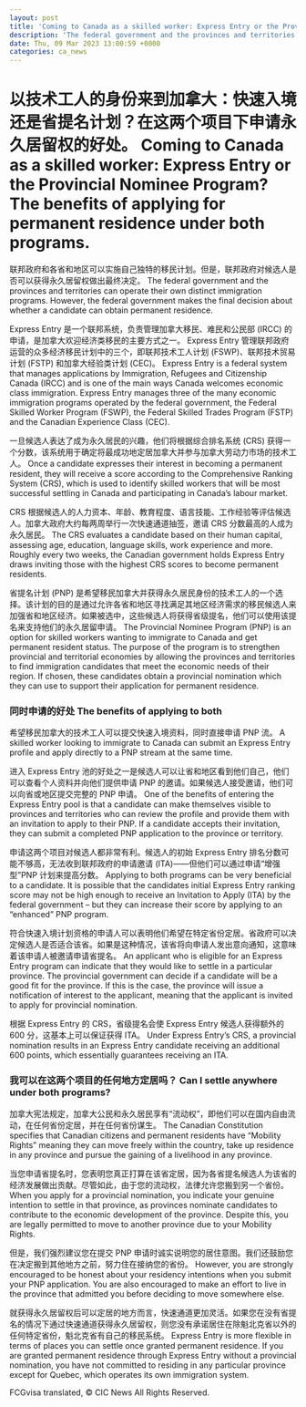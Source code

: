 ```yaml
---
layout: post
title: 'Coming to Canada as a skilled worker: Express Entry or the Provincial Nominee Program?'
description: 'The federal government and the provinces and territories can operate their own distinct immigration programs. However, the federal government makes the final decision about whether a candidate can obtain permanent residence. Discover if You Are Eligible for Canadian Immigration Express Entry is a federal system that manages applications by Immigration, Refugees and Citizenship Canada (IRCC) […]'
date: Thu, 09 Mar 2023 13:00:59 +0000
categories: ca_news
---
```


# 以技术工人的身份来到加拿大：快速入境还是省提名计划？在这两个项目下申请永久居留权的好处。	Coming to Canada as a skilled worker: Express Entry or the Provincial Nominee Program? The benefits of applying for permanent residence under both programs.
联邦政府和各省和地区可以实施自己独特的移民计划。但是，联邦政府对候选人是否可以获得永久居留权做出最终决定。	The federal government and the provinces and territories can operate their own distinct immigration programs. However, the federal government makes the final decision about whether a candidate can obtain permanent residence.
	
Express Entry 是一个联邦系统，负责管理加拿大移民、难民和公民部 (IRCC) 的申请，是加拿大欢迎经济类移民的主要方式之一。 Express Entry 管理联邦政府运营的众多经济移民计划中的三个，即联邦技术工人计划 (FSWP)、联邦技术贸易计划 (FSTP) 和加拿大经验类计划 (CEC)。	Express Entry is a federal system that manages applications by Immigration, Refugees and Citizenship Canada (IRCC) and is one of the main ways Canada welcomes economic class immigration. Express Entry manages three of the many economic immigration programs operated by the federal government, the Federal Skilled Worker Program (FSWP), the Federal Skilled Trades Program (FSTP) and the Canadian Experience Class (CEC).
	
一旦候选人表达了成为永久居民的兴趣，他们将根据综合排名系统 (CRS) 获得一个分数，该系统用于确定将最成功地定居加拿大并参与加拿大劳动力市场的技术工人。	Once a candidate expresses their interest in becoming a permanent resident, they will receive a score according to the Comprehensive Ranking System (CRS), which is used to identify skilled workers that will be most successful settling in Canada and participating in Canada’s labour market.
	
CRS 根据候选人的人力资本、年龄、教育程度、语言技能、工作经验等评估候选人。加拿大政府大约每两周举行一次快速通道抽签，邀请 CRS 分数最高的人成为永久居民。	The CRS evaluates a candidate based on their human capital, assessing age, education, language skills, work experience and more. Roughly every two weeks, the Canadian government holds Express Entry draws inviting those with the highest CRS scores to become permanent residents.
	
省提名计划 (PNP) 是希望移民加拿大并获得永久居民身份的技术工人的一个选择。该计划的目的是通过允许各省和地区寻找满足其地区经济需求的移民候选人来加强省和地区经济。如果被选中，这些候选人将获得省级提名，他们可以使用该提名来支持他们的永久居留申请。	The Provincial Nominee Program (PNP) is an option for skilled workers wanting to immigrate to Canada and get permanent resident status. The purpose of the program is to strengthen provincial and territorial economies by allowing the provinces and territories to find immigration candidates that meet the economic needs of their region. If chosen, these candidates obtain a provincial nomination which they can use to support their application for permanent residence.
	
### 同时申请的好处	The benefits of applying to both
	
希望移民加拿大的技术工人可以提交快速入境资料，同时直接申请 PNP 流。	A skilled worker looking to immigrate to Canada can submit an Express Entry profile and apply directly to a PNP stream at the same time.
	
进入 Express Entry 池的好处之一是候选人可以让省和地区看到他们自己，他们可以查看个人资料并向他们提供申请 PNP 的邀请。如果候选人接受邀请，他们可以向省或地区提交完整的 PNP 申请。	One of the benefits of entering the Express Entry pool is that a candidate can make themselves visible to provinces and territories who can review the profile and provide them with an invitation to apply to their PNP. If a candidate accepts their invitation, they can submit a completed PNP application to the province or territory.
	
申请这两个项目对候选人都非常有利。候选人的初始 Express Entry 排名分数可能不够高，无法收到联邦政府的申请邀请 (ITA)——但他们可以通过申请“增强型”PNP 计划来提高分数。	Applying to both programs can be very beneficial to a candidate. It is possible that the candidates initial Express Entry ranking score may not be high enough to receive an Invitation to Apply (ITA) by the federal government – but they can increase their score by applying to an “enhanced” PNP program.
	
符合快速入境计划资格的申请人可以表明他们希望在特定省份定居。省政府可以决定候选人是否适合该省。如果是这种情况，该省将向申请人发出意向通知，这意味着该申请人被邀请申请省提名。	An applicant who is eligible for an Express Entry program can indicate that they would like to settle in a particular province. The provincial government can decide if a candidate will be a good fit for the province. If this is the case, the province will issue a notification of interest to the applicant, meaning that the applicant is invited to apply for provincial nomination.
	
根据 Express Entry 的 CRS，省级提名会使 Express Entry 候选人获得额外的 600 分，这基本上可以保证获得 ITA。	Under Express Entry’s CRS, a provincial nomination results in an Express Entry candidate receiving an additional 600 points, which essentially guarantees receiving an ITA.
	
### 我可以在这两个项目的任何地方定居吗？	Can I settle anywhere under both programs?
	
加拿大宪法规定，加拿大公民和永久居民享有“流动权”，即他们可以在国内自由流动，在任何省份定居，并在任何省份谋生。	The Canadian Constitution specifies that Canadian citizens and permanent residents have “Mobility Rights” meaning they can move freely within the country, take up residence in any province and pursue the gaining of a livelihood in any province.
	
当您申请省提名时，您表明您真正打算在该省定居，因为各省提名候选人为该省的经济发展做出贡献。尽管如此，由于您的流动权，法律允许您搬到另一个省份。	When you apply for a provincial nomination, you indicate your genuine intention to settle in that province, as provinces nominate candidates to contribute to the economic development of the province. Despite this, you are legally permitted to move to another province due to your Mobility Rights.
	
但是，我们强烈建议您在提交 PNP 申请时诚实说明您的居住意图。我们还鼓励您在决定搬到其他地方之前，努力住在接纳您的省份。	However, you are strongly encouraged to be honest about your residency intentions when you submit your PNP application. You are also encouraged to make an effort to live in the province that admitted you before deciding to move somewhere else.
	
就获得永久居留权后可以定居的地方而言，快速通道更加灵活。如果您在没有省提名的情况下通过快速通道获得永久居留权，则您没有承诺居住在除魁北克省以外的任何特定省份，魁北克省有自己的移民系统。	Express Entry is more flexible in terms of places you can settle once granted permanent residence. If you are granted permanent residence through Express Entry without a provincial nomination, you have not committed to residing in any particular province except for Quebec, which operates its own immigration system.
	

FCGvisa translated, © CIC News All Rights Reserved.
